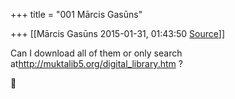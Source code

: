 +++
title = "001 Mārcis Gasūns"

+++
[[Mārcis Gasūns	2015-01-31, 01:43:50 [Source](https://groups.google.com/g/samskrita/c/FgXfiGq2c9c)]]



Can I download all of them or only search at<http://muktalib5.org/digital_library.htm> ?



